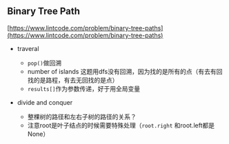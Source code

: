 ## Binary Tree Path

[https://www.lintcode.com/problem/binary-tree-paths](https://www.lintcode.com/problem/binary-tree-paths)



- traveral
    - ``pop()``做回溯
    - number of islands 这题用dfs没有回溯，因为找的是所有的点（有去有回找的是路程，有去无回找的是点）
    - ``results[]``作为参数传递，好于用全局变量
    
- divide and conquer 
    - 整棵树的路径和左右子树的路径的关系？
    - 注意root是叶子结点的时候需要特殊处理（``root.right`` 和root.left都是None）
